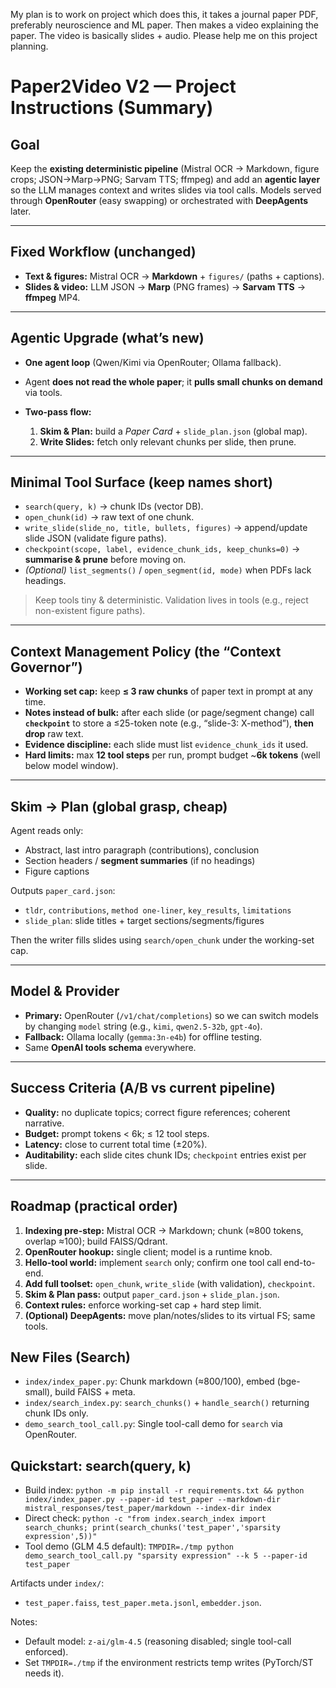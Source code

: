 My plan is to work on project which does this, it takes a journal paper PDF, preferably neuroscience and ML paper. Then makes a video explaining the paper. The video is basically slides + audio. Please help me on this project planning.

# Paper2Video V2 — Project Instructions (Summary)

## Goal

Keep the **existing deterministic pipeline** (Mistral OCR → Markdown, figure crops; JSON→Marp→PNG; Sarvam TTS; ffmpeg) and add an **agentic layer** so the LLM manages context and writes slides via tool calls. Models served through **OpenRouter** (easy swapping) or orchestrated with **DeepAgents** later.

---

## Fixed Workflow (unchanged)

* **Text & figures:** Mistral OCR → **Markdown** + `figures/` (paths + captions).
* **Slides & video:** LLM JSON → **Marp** (PNG frames) → **Sarvam TTS** → **ffmpeg** MP4.

---

## Agentic Upgrade (what’s new)

* **One agent loop** (Qwen/Kimi via OpenRouter; Ollama fallback).
* Agent **does not read the whole paper**; it **pulls small chunks on demand** via tools.
* **Two-pass flow:**

  1. **Skim & Plan:** build a *Paper Card* + `slide_plan.json` (global map).
  2. **Write Slides:** fetch only relevant chunks per slide, then prune.

---

## Minimal Tool Surface (keep names short)

* `search(query, k)` → chunk IDs (vector DB).
* `open_chunk(id)` → raw text of one chunk.
* `write_slide(slide_no, title, bullets, figures)` → append/update slide JSON (validate figure paths).
* `checkpoint(scope, label, evidence_chunk_ids, keep_chunks=0)` → **summarise & prune** before moving on.
* *(Optional)* `list_segments()` / `open_segment(id, mode)` when PDFs lack headings.

> Keep tools tiny & deterministic. Validation lives in tools (e.g., reject non-existent figure paths).

---

## Context Management Policy (the “Context Governor”)

* **Working set cap:** keep **≤ 3 raw chunks** of paper text in prompt at any time.
* **Notes instead of bulk:** after each slide (or page/segment change) call **`checkpoint`** to store a ≤25-token note (e.g., “slide-3: X-method”), **then drop** raw text.
* **Evidence discipline:** each slide must list `evidence_chunk_ids` it used.
* **Hard limits:** max **12 tool steps** per run, prompt budget \~**6k tokens** (well below model window).

---

## Skim → Plan (global grasp, cheap)

Agent reads only:

* Abstract, last intro paragraph (contributions), conclusion
* Section headers / **segment summaries** (if no headings)
* Figure captions

Outputs `paper_card.json`:

* `tldr`, `contributions`, `method one-liner`, `key_results`, `limitations`
* `slide_plan`: slide titles + target sections/segments/figures

Then the writer fills slides using `search/open_chunk` under the working-set cap.

---

## Model & Provider

* **Primary:** OpenRouter (`/v1/chat/completions`) so we can switch models by changing `model` string (e.g., `kimi`, `qwen2.5-32b`, `gpt-4o`).
* **Fallback:** Ollama locally (`gemma:3n-e4b`) for offline testing.
* Same **OpenAI tools schema** everywhere.

---

## Success Criteria (A/B vs current pipeline)

* **Quality:** no duplicate topics; correct figure references; coherent narrative.
* **Budget:** prompt tokens < 6k; ≤ 12 tool steps.
* **Latency:** close to current total time (±20%).
* **Auditability:** each slide cites chunk IDs; `checkpoint` entries exist per slide.

---

## Roadmap (practical order)

1. **Indexing pre-step:** Mistral OCR → Markdown; chunk (≈800 tokens, overlap ≈100); build FAISS/Qdrant.
2. **OpenRouter hookup:** single client; model is a runtime knob.
3. **Hello-tool world:** implement `search` only; confirm one tool call end-to-end.
4. **Add full toolset:** `open_chunk`, `write_slide` (with validation), `checkpoint`.
5. **Skim & Plan pass:** output `paper_card.json` + `slide_plan.json`.
6. **Context rules:** enforce working-set cap + hard step limit.
7. **(Optional) DeepAgents:** move plan/notes/slides to its virtual FS; same tools.



## New Files (Search)

- `index/index_paper.py`: Chunk markdown (≈800/100), embed (bge-small), build FAISS + meta.
- `index/search_index.py`: `search_chunks()` + `handle_search()` returning chunk IDs only.
- `demo_search_tool_call.py`: Single tool-call demo for `search` via OpenRouter.

## Quickstart: search(query, k)

- Build index: `python -m pip install -r requirements.txt && python index/index_paper.py --paper-id test_paper --markdown-dir mistral_responses/test_paper/markdown --index-dir index`
- Direct check: `python -c "from index.search_index import search_chunks; print(search_chunks('test_paper','sparsity expression',5))"`
- Tool demo (GLM 4.5 default): `TMPDIR=./tmp python demo_search_tool_call.py "sparsity expression" --k 5 --paper-id test_paper`

Artifacts under `index/`:
- `test_paper.faiss`, `test_paper.meta.jsonl`, `embedder.json`.

Notes:
- Default model: `z-ai/glm-4.5` (reasoning disabled; single tool-call enforced).
- Set `TMPDIR=./tmp` if the environment restricts temp writes (PyTorch/ST needs it).
